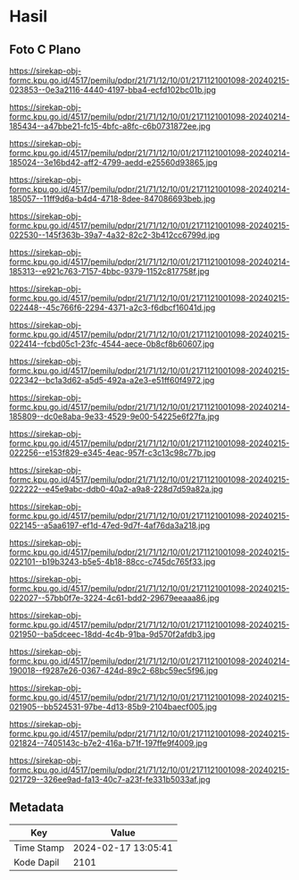 # Hasil

## Foto C Plano

https://sirekap-obj-formc.kpu.go.id/4517/pemilu/pdpr/21/71/12/10/01/2171121001098-20240215-023853--0e3a2116-4440-4197-bba4-ecfd102bc01b.jpg

https://sirekap-obj-formc.kpu.go.id/4517/pemilu/pdpr/21/71/12/10/01/2171121001098-20240214-185434--a47bbe21-fc15-4bfc-a8fc-c6b0731872ee.jpg

https://sirekap-obj-formc.kpu.go.id/4517/pemilu/pdpr/21/71/12/10/01/2171121001098-20240214-185024--3e16bd42-aff2-4799-aedd-e25560d93865.jpg

https://sirekap-obj-formc.kpu.go.id/4517/pemilu/pdpr/21/71/12/10/01/2171121001098-20240214-185057--11ff9d6a-b4d4-4718-8dee-847086693beb.jpg

https://sirekap-obj-formc.kpu.go.id/4517/pemilu/pdpr/21/71/12/10/01/2171121001098-20240215-022530--145f363b-39a7-4a32-82c2-3b412cc6799d.jpg

https://sirekap-obj-formc.kpu.go.id/4517/pemilu/pdpr/21/71/12/10/01/2171121001098-20240214-185313--e921c763-7157-4bbc-9379-1152c817758f.jpg

https://sirekap-obj-formc.kpu.go.id/4517/pemilu/pdpr/21/71/12/10/01/2171121001098-20240215-022448--45c766f6-2294-4371-a2c3-f6dbcf16041d.jpg

https://sirekap-obj-formc.kpu.go.id/4517/pemilu/pdpr/21/71/12/10/01/2171121001098-20240215-022414--fcbd05c1-23fc-4544-aece-0b8cf8b60607.jpg

https://sirekap-obj-formc.kpu.go.id/4517/pemilu/pdpr/21/71/12/10/01/2171121001098-20240215-022342--bc1a3d62-a5d5-492a-a2e3-e51ff60f4972.jpg

https://sirekap-obj-formc.kpu.go.id/4517/pemilu/pdpr/21/71/12/10/01/2171121001098-20240214-185809--dc0e8aba-9e33-4529-9e00-54225e6f27fa.jpg

https://sirekap-obj-formc.kpu.go.id/4517/pemilu/pdpr/21/71/12/10/01/2171121001098-20240215-022256--e153f829-e345-4eac-957f-c3c13c98c77b.jpg

https://sirekap-obj-formc.kpu.go.id/4517/pemilu/pdpr/21/71/12/10/01/2171121001098-20240215-022222--e45e9abc-ddb0-40a2-a9a8-228d7d59a82a.jpg

https://sirekap-obj-formc.kpu.go.id/4517/pemilu/pdpr/21/71/12/10/01/2171121001098-20240215-022145--a5aa6197-ef1d-47ed-9d7f-4af76da3a218.jpg

https://sirekap-obj-formc.kpu.go.id/4517/pemilu/pdpr/21/71/12/10/01/2171121001098-20240215-022101--b19b3243-b5e5-4b18-88cc-c745dc765f33.jpg

https://sirekap-obj-formc.kpu.go.id/4517/pemilu/pdpr/21/71/12/10/01/2171121001098-20240215-022027--57bb0f7e-3224-4c61-bdd2-29679eeaaa86.jpg

https://sirekap-obj-formc.kpu.go.id/4517/pemilu/pdpr/21/71/12/10/01/2171121001098-20240215-021950--ba5dceec-18dd-4c4b-91ba-9d570f2afdb3.jpg

https://sirekap-obj-formc.kpu.go.id/4517/pemilu/pdpr/21/71/12/10/01/2171121001098-20240214-190018--f9287e26-0367-424d-89c2-68bc59ec5f96.jpg

https://sirekap-obj-formc.kpu.go.id/4517/pemilu/pdpr/21/71/12/10/01/2171121001098-20240215-021905--bb524531-97be-4d13-85b9-2104baecf005.jpg

https://sirekap-obj-formc.kpu.go.id/4517/pemilu/pdpr/21/71/12/10/01/2171121001098-20240215-021824--7405143c-b7e2-416a-b71f-197ffe9f4009.jpg

https://sirekap-obj-formc.kpu.go.id/4517/pemilu/pdpr/21/71/12/10/01/2171121001098-20240215-021729--326ee9ad-fa13-40c7-a23f-fe331b5033af.jpg


## Metadata

| Key        | Value               |
| ---------- | ------------------- |
| Time Stamp | 2024-02-17 13:05:41 |
| Kode Dapil | 2101                |



